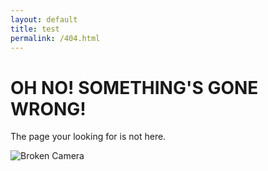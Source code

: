 ```yaml
---
layout: default
title: test
permalink: /404.html
---
```


<div class="col three caption">
    <h1>OH NO! SOMETHING'S GONE WRONG!</h1>
    <p>The page your looking for is not here.</p>    
</div>

<div>
    <img class="col three Comp_Img" src="{{ site.baseurl }}assets/img/Broken_Camera.jpg" alt="Broken Camera">
</div>